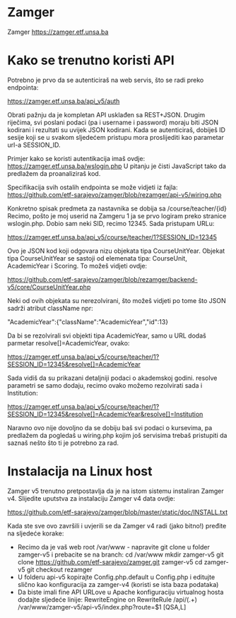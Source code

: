 # Zamger
Zamger https://zamger.etf.unsa.ba

# Kako se trenutno koristi API

Potrebno je prvo da se autenticiraš na web servis, što se radi preko endpointa:

https://zamger.etf.unsa.ba/api_v5/auth

Obrati pažnju da je kompletan API usklađen sa REST+JSON. Drugim riječima, svi poslani podaci (pa i username i password) moraju biti JSON kodirani i rezultati su uvijek JSON kodirani. Kada se autenticiraš, dobiješ ID sesije koji se u svakom sljedećem pristupu mora proslijediti kao parametar url-a SESSION_ID.

Primjer kako se koristi autentikacija imaš ovdje:
https://zamger.etf.unsa.ba/wslogin.php
U pitanju je čisti JavaScript tako da predlažem da proanaliziraš kod.

Specifikacija svih ostalih endpointa se može vidjeti iz fajla:
https://github.com/etf-sarajevo/zamger/blob/rezamger/api-v5/wiring.php

Konkretno spisak predmeta za nastavnika se dobija sa /course/teacher/{id}
Recimo, pošto je moj userid na Zamgeru 1 ja se prvo logiram preko stranice wslogin.php. Dobio sam neki SID, recimo 12345. Sada pristupam URLu:

https://zamger.etf.unsa.ba/api_v5/course/teacher/1?SESSION_ID=12345

Ovo je JSON kod koji odgovara nizu objekata tipa CourseUnitYear. Objekat tipa CourseUnitYear se sastoji od elemenata tipa: CourseUnit, AcademicYear i Scoring. To možeš vidjeti ovdje:

https://github.com/etf-sarajevo/zamger/blob/rezamger/backend-v5/core/CourseUnitYear.php

Neki od ovih objekata su nerezolvirani, što možeš vidjeti po tome što JSON sadrži atribut className npr:

"AcademicYear":{"className":"AcademicYear","id":13}

Da bi se rezolvirali svi objekti tipa AcademicYear, samo u URL dodaš parmetar resolve[]=AcademicYear, ovako:

https://zamger.etf.unsa.ba/api_v5/course/teacher/1?SESSION_ID=12345&resolve[]=AcademicYear

Sada vidiš da su prikazani detaljniji podaci o akademskoj godini. resolve parametri se samo dodaju, recimo ovako možemo rezolvirati sada i Institution:

https://zamger.etf.unsa.ba/api_v5/course/teacher/1?SESSION_ID=12345&resolve[]=AcademicYear&resolve[]=Institution

Naravno ovo nije dovoljno da se dobiju baš svi podaci o kursevima, pa predlažem da pogledaš u wiring.php kojim još servisima trebaš pristupiti da saznaš nešto što ti je potrebno za rad.

# Instalacija na Linux host

Zamger v5 trenutno pretpostavlja da je na istom sistemu instaliran Zamger v4. Slijedite uputstva za instalaciju Zamger v4 data ovdje:

https://github.com/etf-sarajevo/zamger/blob/master/static/doc/INSTALL.txt

Kada ste sve ovo završili i uvjerili se da Zamger v4 radi (jako bitno!) pređite na sljedeće korake:

* Recimo da je vaš web root /var/www - napravite git clone u folder zamger-v5 i prebacite se na branch:
  cd /var/www
  mkdir zamger-v5
  git clone https://github.com/etf-sarajevo/zamger.git zamger-v5
  cd zamger-v5
  git checkout rezamger
* U folderu api-v5 kopirajte Config.php.default u Config.php i editujte slično kao konfiguracija za zamger-v4 (koristi se ista baza podataka)
* Da biste imali fine API URLove u Apache konfiguraciju virtualnog hosta dodajte sljedeće linije:
    RewriteEngine on
    RewriteRule   /api/(.+)    /var/www/zamger-v5/api-v5/index.php?route=$1  [QSA,L]
